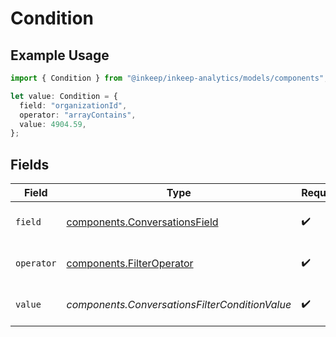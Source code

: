 # Condition

## Example Usage

```typescript
import { Condition } from "@inkeep/inkeep-analytics/models/components";

let value: Condition = {
  field: "organizationId",
  operator: "arrayContains",
  value: 4904.59,
};
```

## Fields

| Field                                                                          | Type                                                                           | Required                                                                       | Description                                                                    |
| ------------------------------------------------------------------------------ | ------------------------------------------------------------------------------ | ------------------------------------------------------------------------------ | ------------------------------------------------------------------------------ |
| `field`                                                                        | [components.ConversationsField](../../models/components/conversationsfield.md) | :heavy_check_mark:                                                             | Available fields for Conversations                                             |
| `operator`                                                                     | [components.FilterOperator](../../models/components/filteroperator.md)         | :heavy_check_mark:                                                             | Available operators for filtering data                                         |
| `value`                                                                        | *components.ConversationsFilterConditionValue*                                 | :heavy_check_mark:                                                             | The value to compare the field against                                         |